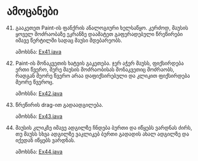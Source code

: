 # ამოცანები

41. გააკეთეთ Paint-ის ფანქრის ანალოგიური ხელსაწყო. კერძოდ, მაუსის ყოველ მოძრაობაზე ეკრანზე დაამატეთ გაფერადებული წრეწირები იმავე წერტილში სადაც მაუსი მდებარეობს.

    ამოხსნა: [Ex41.java](Ex41.java)

42. Paint-ის მონაკვეთის ხატვის გაკეთება. ჯერ აჭერ მაუსს, ფიქსირდება ერთი წვერო, მერე მაუსის მოძრაობისას მონაკვეთიც მოძრაობს, რადგან მეორე წვერო არაა დაფიქსირებული და კლიკით ფიქსირდება მეორე წვეროც.

    ამოხსნა: [Ex42.java](Ex42.java)

43. წრეწირის drag-ით გადაადგილება.

    ამოხსნა: [Ex43.java](Ex43.java)

44. მაუსის კლიკზე იმავე ადგილზე ჩნდება ბურთი და იწყებს ვარდნას ძირს, თუ მაუსს სხვა ადგილზე ვაკლიკებ ბურთი გადადის ახალ ადგილზე და იქედან იწყებს ვარდნას.

    ამოხსნა: [Ex44.java](Ex44.java)
